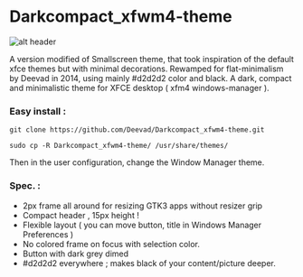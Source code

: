 Darkcompact_xfwm4-theme
=======================

![alt header](http://i.imgur.com/XlRncI3.jpg)

A version modified of Smallscreen theme, that took inspiration of the default xfce themes but with minimal decorations.
Rewamped for flat-minimalism by Deevad in 2014, using mainly #d2d2d2 color and black.
A dark, compact and minimalistic theme for XFCE desktop ( xfm4 windows-manager ). 

### Easy install :
``git clone https://github.com/Deevad/Darkcompact_xfwm4-theme.git``

``sudo cp -R Darkcompact_xfwm4-theme/ /usr/share/themes/``

Then in the user configuration, change the Window Manager theme. 


### Spec. : 
- 2px frame all around for resizing GTK3 apps without resizer grip
- Compact header , 15px height !
- Flexible layout ( you can move button, title in Windows Manager Preferences )
- No colored frame on focus with selection color. 
- Button with dark grey dimed
- #d2d2d2 everywhere ; makes black of your content/picture deeper. 
